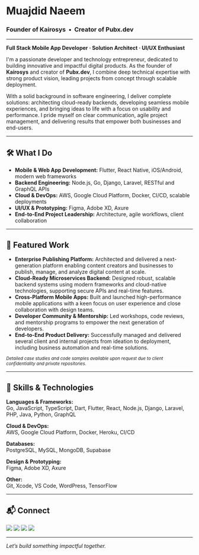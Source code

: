 <!-- Profile README for Muajdid Naeem -->

<!-- Profile Header -->
<h1 align="left">
  Muajdid Naeem
</h1>
<h3 align="left">
  Founder of Kairosys &nbsp;•&nbsp; Creator of Pubx.dev
</h3>

---

**Full Stack Mobile App Developer · Solution Architect · UI/UX Enthusiast**

I'm a passionate developer and technology entrepreneur, dedicated to building innovative and impactful digital products. As the founder of **Kairosys** and creator of **Pubx.dev**, I combine deep technical expertise with strong product vision, leading projects from concept through scalable deployment.

With a solid background in software engineering, I deliver complete solutions: architecting cloud-ready backends, developing seamless mobile experiences, and bringing ideas to life with a focus on usability and performance. I pride myself on clear communication, agile project management, and delivering results that empower both businesses and end-users.

---

## 🛠️ What I Do

- **Mobile & Web App Development:** Flutter, React Native, iOS/Android, modern web frameworks
- **Backend Engineering:** Node.js, Go, Django, Laravel, RESTful and GraphQL APIs
- **Cloud & DevOps:** AWS, Google Cloud Platform, Docker, CI/CD, scalable deployments
- **UI/UX & Prototyping:** Figma, Adobe XD, Axure
- **End-to-End Project Leadership:** Architecture, agile workflows, client collaboration

---

## 🚀 Featured Work

- **Enterprise Publishing Platform:** Architected and delivered a next-generation platform enabling content creators and businesses to publish, manage, and analyze digital content at scale.
- **Cloud-Ready Microservices Backend:** Designed robust, scalable backend systems using modern frameworks and cloud-native technologies, supporting secure APIs and real-time features.
- **Cross-Platform Mobile Apps:** Built and launched high-performance mobile applications with a keen focus on user experience and close collaboration with design teams.
- **Developer Community & Mentorship:** Led workshops, code reviews, and mentorship programs to empower the next generation of developers.
- **End-to-End Product Delivery:** Successfully managed and delivered several client and internal projects from ideation to deployment, including business automation and real-time solutions.

<sub>*Detailed case studies and code samples available upon request due to client confidentiality and private repositories.*</sub>

---

## 🧰 Skills & Technologies

**Languages & Frameworks:**  
Go, JavaScript, TypeScript, Dart, Flutter, React, Node.js, Django, Laravel, PHP, Java, Python, GraphQL

**Cloud & DevOps:**  
AWS, Google Cloud Platform, Docker, Heroku, CI/CD

**Databases:**  
PostgreSQL, MySQL, MongoDB, Supabase

**Design & Prototyping:**  
Figma, Adobe XD, Axure

**Other:**  
Git, Xcode, VS Code, WordPress, TensorFlow

---

## 📬 Connect

<a href="https://mujadidnaeem.com" target="_blank"><img src="https://img.shields.io/badge/Website-22272e?style=for-the-badge&logo=Google-Chrome&logoColor=white"/></a>
<a href="mailto:contact@mujadidnaeem.com"><img src="https://img.shields.io/badge/Email-22272e?style=for-the-badge&logo=maildotru&logoColor=white"/></a>
<a href="https://linkedin.com/in/mmujadidnaeem" target="_blank"><img src="https://img.shields.io/badge/LinkedIn-22272e?style=for-the-badge&logo=linkedin&logoColor=white"/></a>
<a href="https://x.com/mmujadidnaeem" target="_blank"><img src="https://img.shields.io/badge/Twitter(X)-22272e?style=for-the-badge&logo=twitter&logoColor=white"/></a>

---

<em>Let’s build something impactful together.</em>
